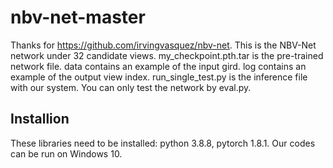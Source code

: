 # nbv-net-master
Thanks for https://github.com/irvingvasquez/nbv-net.
This is the NBV-Net network under 32 candidate views.
my_checkpoint.pth.tar is the pre-trained network file.
data contains an example of the input gird.
log contains an example of the output view index.
run_single_test.py is the inference file with our system.
You can only test the network by eval.py.
## Installion
These libraries need to be installed: python 3.8.8, pytorch 1.8.1.
Our codes can be run on Windows 10.
